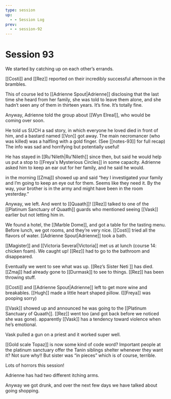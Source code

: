 ```yaml
---
type: session
up:
  - - Session Log
prev:
  - - session-92
---
```


# Session 93

We started by catching up on each other’s errands. 

[[Costi]] and [[Rez]] reported on their incredibly successful afternoon in the brambles. 

This of course led to [[Adrienne Spout|Adrienne]] disclosing that the last time she heard from her family, she was told to leave them alone, and she hadn’t seen any of them in thirteen years. It’s fine. It’s totally fine. 

Anyway, Adrienne told the group about [[Wyn Elreal]], who would be coming over soon. 

He told us SUCH a sad story, in which everyone he loved died in front of him, and a bastard named [[Von]] got away. The main necromancer (who was killed) was a halfling with a gold finger. (See [[notes-93]] for full recap) The info was sad and horrifying but potentially useful! 

He has stayed in [[Ru'Nileth|Ru'Nileth]] since then, but said he would help us put a stop to [[Freya's Mysterious Circles]] in some capacity. Adrienne asked him to keep an ear out for her family, and he said he would.

in the morning [[Zmaj]] showed up and said “hey I investigated your family and I’m going to keep an eye out for them. Seems like they need it. By the way, your brother is in the army and might have been in the room yesterday.” 

Anyway, we left. And went to [[Quaath]]! [[Rez]] talked to one of the [[Platinum Sanctuary of Quaath]] guards who mentioned seeing [[Vask]] earlier but not letting him in. 

We found a hotel, the [[Marble Dome]], and got a table for the tasting menu. Before lunch, we got rooms, and they’re very nice. [[Costi]] tried all the flavors of water. [[Adrienne Spout|Adrienne]] took a bath. 

[[Magister]] and [[Victoria Several|Victoria]] met us at lunch (course 14: chicken foam). We caught up! [[Rez]] had to go to the bathroom and disappeared. 

Eventually we went to see what was up. [[Rez’s Sister Neti ]] has died. [[Zmaj]] had already gone to [[Durmask]] to see to things. [[Rez]] has been throwing stuff. 

[[Costi]] and [[Adrienne Spout|Adrienne]] left to get more wine and breakables.  [[Hugh]] made a little heart shaped pillow. ([[Freya]] was pooping sorry)

[[Vask]] showed up and announced he was going to the [[Platinum Sanctuary of Quaath]]. [[Rez]] went too (and got back before we noticed she was gone). apparently [[Vask]] has a tendency toward violence when he’s emotional. 

Vask pulled a gun on a priest and it worked super well. 

[[Gold scale Topaz]] is now some kind of code word? Important people  at the platinum sanctuary offer the Tanin siblings shelter whenever they want it? Not sure why!! But sister was “in pieces” which is of course, terrible. 

Lots of horrors this session!

Adrienne has had two different itching arms. 

Anyway we got drunk, and over the next few days we have talked about going shopping. 